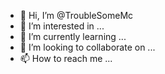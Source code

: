 - 👋 Hi, I’m @TroubleSomeMc
- 👀 I’m interested in ...
- 🌱 I’m currently learning ...
- 💞️ I’m looking to collaborate on ...
- 📫 How to reach me ...

<!---
TroubleSomeMc/TroubleSomeMc is a ✨ special ✨ repository because its `README.md` (this file) appears on your GitHub profile.
You can click the Preview link to take a look at your changes.
--->
